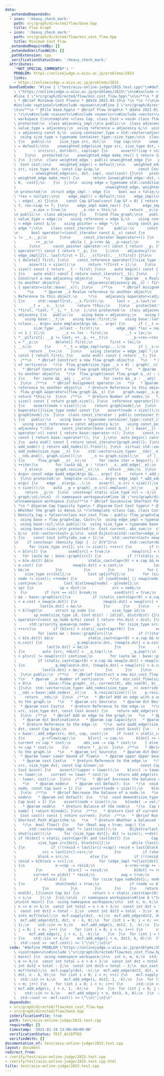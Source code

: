 ```yaml
---
data:
  _extendedDependsOn:
  - icon: ':heavy_check_mark:'
    path: src/graph/directed/flow/base.hpp
    title: Flow Graph
  - icon: ':heavy_check_mark:'
    path: src/graph/directed/flow/min_cost_flow.hpp
    title: Minimum Cost Flow
  _extendedRequiredBy: []
  _extendedVerifiedWith: []
  _pathExtension: cpp
  _verificationStatusIcon: ':heavy_check_mark:'
  attributes:
    '*NOT_SPECIAL_COMMENTS*': ''
    PROBLEM: https://onlinejudge.u-aizu.ac.jp/problems/2815
    links:
    - https://onlinejudge.u-aizu.ac.jp/problems/2815
  bundledCode: "#line 1 \"test/aizu-online-judge/2815.test.cpp\"\n#define PROBLEM\
    \ \"https://onlinejudge.u-aizu.ac.jp/problems/2815\"\n\n#include <iostream>\n\n\
    #line 2 \"src/graph/directed/flow/min_cost_flow.hpp\"\n\n/**\n * @file min_cost_flow.hpp\n\
    \ * @brief Minimum Cost Flow\n * @date 2021-01-15\n *\n *\n */\n\n#include <algorithm>\n\
    #include <optional>\n#include <queue>\n\n#line 2 \"src/graph/directed/flow/base.hpp\"\
    \n\n/**\n * @file base.hpp\n * @brief Flow Graph\n * @date 2021-01-15\n *\n *\n\
    \ */\n\n#include <cassert>\n#include <numeric>\n#include <vector>\n\nnamespace\
    \ workspace {\n\ntemplate <class Cap, class Cost = void> class flow_graph {\n\
    \ protected:\n  class adjacency_impl;\n\n public:\n  class adjacency;\n  using\
    \ value_type = adjacency;\n  using reference = adjacency &;\n  using const_reference\
    \ = adjacency const &;\n  using container_type = std::vector<adjacency_impl>;\n\
    \  using size_type = typename container_type::size_type;\n\n  class unweighted_edge\
    \ {\n   public:\n    size_type src, dst;\n    Cap cap;\n\n    unweighted_edge()\
    \ = default;\n\n    unweighted_edge(size_type src, size_type dst, const Cap &cap)\n\
    \        : src(src), dst(dst), cap(cap) {\n      assert(!(cap < static_cast<Cap>(0)));\n\
    \    }\n\n   protected:\n    unweighted_edge make_rev() { return {dst, src, 0};\
    \ }\n  };\n\n  class weighted_edge : public unweighted_edge {\n   public:\n  \
    \  Cost cost;\n\n    weighted_edge() = default;\n\n    weighted_edge(size_type\
    \ src, size_type dst, const Cap &cap,\n                  const Cost &cost)\n \
    \       : unweighted_edge(src, dst, cap), cost(cost) {}\n\n   protected:\n   \
    \ weighted_edge make_rev() {\n      return {unweighted_edge::dst, unweighted_edge::src,\
    \ 0, -cost};\n    }\n  };\n\n  using edge = typename std::conditional<std::is_void<Cost>::value,\n\
    \                                         unweighted_edge, weighted_edge>::type;\n\
    \n protected:\n  struct edge_impl : edge {\n    bool aux = false;\n    edge_impl\
    \ *rev = nullptr;\n\n    edge_impl() = default;\n\n    edge_impl(const edge &__e)\
    \ : edge(__e) {}\n\n    const Cap &flow(const Cap &f = 0) { return edge::cap -=\
    \ f, rev->cap += f; }\n\n    edge_impl make_rev() {\n      edge_impl __e = edge::make_rev();\n\
    \      __e.aux = true;\n      __e.rev = this;\n      return __e;\n    }\n  };\n\
    \n public:\n  class adjacency {\n    friend flow_graph;\n\n   public:\n    using\
    \ value_type = edge;\n    using reference = edge &;\n    using const_reference\
    \ = edge const &;\n    using pointer = edge *;\n    using const_pointer = const\
    \ edge *;\n\n    class const_iterator {\n     public:\n      const edge_impl *__p;\n\
    \n      bool operator!=(const_iterator const &__x) const {\n        return __p\
    \ != __x.__p;\n      }\n\n      const_iterator &operator++() {\n        do\n \
    \         ++__p;\n        while (__p->rev && __p->aux);\n        return *this;\n\
    \      }\n\n      const_pointer operator->() const { return __p; }\n\n      const_reference\
    \ operator*() const { return *__p; }\n    };\n\n    adjacency()\n        : first(new\
    \ edge_impl[2]), last(first + 1), __s(first), __t(first) {}\n\n    ~adjacency()\
    \ { delete[] first; }\n\n    const_reference operator[](size_type i) const {\n\
    \      assert(i < size());\n      return *(first + i);\n    }\n\n    size_type\
    \ size() const { return __t - first; }\n\n    auto begin() const { return const_iterator{__s};\
    \ }\n    auto end() const { return const_iterator{__t}; }\n\n    /**\n     * @brief\
    \ Construct a new adjacency object\n     *\n     * @param __x Rvalue reference\
    \ to another object\n     */\n    adjacency(adjacency &&__x) : first(nullptr)\
    \ { operator=(std::move(__x)); }\n\n    /**\n     * @brief Assignment operator.\n\
    \     *\n     * @param __x Rvalue reference to another object\n     * @return\
    \ Reference to this object.\n     */\n    adjacency &operator=(adjacency &&__x)\
    \ {\n      std::swap(first, __x.first);\n      last = __x.last;\n      __s = __x.__s;\n\
    \      __t = __x.__t;\n      return *this;\n    }\n\n   protected:\n    edge_impl\
    \ *first, *last, *__s, *__t;\n  };\n\n protected:\n  class adjacency_impl : public\
    \ adjacency {\n   public:\n    using base = adjacency;\n    using base::__s;\n\
    \    using base::__t;\n    using base::first;\n    using base::last;\n\n    template\
    \ <class... Args> auto emplace(Args &&... args) {\n      if (__t == last) {\n\
    \        size_type __n(last - first);\n        edge_impl *loc = new edge_impl[__n\
    \ << 1 | 1];\n        __s += loc - first;\n        __t = loc;\n        for (edge_impl\
    \ *__p{first}; __p != last; ++__p, ++__t)\n          __p->rev->rev = __t, *__t\
    \ = *__p;\n        delete[] first;\n        first = loc;\n        last = __t +\
    \ __n;\n      }\n      *__t = edge_impl(args...);\n      if (__s->aux) ++__s;\n\
    \      return __t++;\n    }\n\n    using iterator = edge_impl *;\n    auto begin()\
    \ const { return first; }\n    auto end() const { return __t; }\n  };\n\n public:\n\
    \  /**\n   * @brief Construct a new flow graph object\n   *\n   * @param __n Number\
    \ of vertices\n   */\n  flow_graph(size_type __n = 0) : graph(__n) {}\n\n  /**\n\
    \   * @brief Construct a new flow graph object\n   *\n   * @param __x Const reference\
    \ to another object\n   */\n  flow_graph(const flow_graph &__x) : graph(__x.size())\
    \ {\n    for (auto &&__adj : __x)\n      for (auto &&__e : __adj) _add_edge(__e);\n\
    \  }\n\n  /**\n   * @brief Assignment operator.\n   *\n   * @param __x Rvalue\
    \ reference to another object\n   * @return Reference to this object.\n   */\n\
    \  flow_graph &operator=(flow_graph &&__x) {\n    graph.swap(__x.graph);\n   \
    \ return *this;\n  }\n\n  /**\n   * @return Number of nodes.\n   */\n  size_type\
    \ size() const { return graph.size(); }\n\n  reference operator[](size_type node)\
    \ {\n    assert(node < size());\n    return graph[node];\n  }\n\n  const_reference\
    \ &operator[](size_type node) const {\n    assert(node < size());\n    return\
    \ graph[node];\n  }\n\n  class const_iterator : public container_type::const_iterator\
    \ {\n   public:\n    using base = typename container_type::const_iterator;\n \
    \   using const_reference = const adjacency &;\n    using const_pointer = const\
    \ adjacency *;\n\n    const_iterator(base const &__i) : base(__i) {}\n\n    const_pointer\
    \ operator->() const { return base::operator->(); }\n\n    const_reference operator*()\
    \ const { return base::operator*(); }\n  };\n\n  auto begin() const { return const_iterator{graph.begin()};\
    \ }\n  auto end() const { return const_iterator{graph.end()}; }\n\n  size_type\
    \ add_node() { return add_nodes(1).front(); }\n\n  virtual std::vector<size_type>\
    \ add_nodes(size_type __n) {\n    std::vector<size_type> __nds(__n);\n    std::iota(__nds.begin(),\
    \ __nds.end(), graph.size());\n    __n += graph.size();\n    if (__n > graph.capacity())\
    \ {\n      flow_graph __x(__n);\n      for (auto iter = begin(); iter != end();\
    \ ++iter)\n        for (auto &&__e : *iter) __x._add_edge(__e);\n      graph.swap(__x.graph);\n\
    \    } else\n      graph.resize(__n);\n    return __nds;\n  }\n\n  template <class...\
    \ Args> const edge &add_edge(Args &&... args) {\n    return *_add_edge(std::forward<Args>(args)...);\n\
    \  }\n\n protected:\n  template <class... Args> edge_impl *_add_edge(Args &&...\
    \ args) {\n    edge __e(args...);\n    assert(__e.src < size());\n    assert(__e.dst\
    \ < size());\n    auto __p = graph[__e.src].emplace(__e);\n    __p->rev = graph[__e.dst].emplace(__p->make_rev());\n\
    \    return __p;\n  }\n\n  constexpr static size_type nil = -1;\n  container_type\
    \ graph;\n};\n\n}  // namespace workspace\n#line 16 \"src/graph/directed/flow/min_cost_flow.hpp\"\
    \n\nnamespace workspace {\n\n/**\n * @brief Successive Shortest Path Algorithm.\n\
    \ *\n * @tparam Cap Capacity type\n * @tparam Cost Cost type\n * @tparam Density_tag\
    \ Whether the graph is dense.\n */\ntemplate <class Cap, class Cost = Cap, bool\
    \ Density_tag = false>\nclass min_cost_flow : public flow_graph<Cap, Cost> {\n\
    \  using base = flow_graph<Cap, Cost>;\n  using edge_impl = typename base::edge_impl;\n\
    \  using base::nil;\n\n public:\n  using size_type = typename base::size_type;\n\
    \  using base::size;\n\n protected:\n  Cost current, abs_sum;\n  std::vector<Cap>\
    \ b;\n  std::vector<Cost> p;\n\n  void Dijkstra(std::vector<edge_impl *> &last)\
    \ {\n    const Cost infty(abs_sum + 1);\n    std::vector<Cost> newp(size(), infty);\n\
    \n    if constexpr (Density_tag) {  // O(V^2)\n      std::vector<bool> used(size());\n\
    \      for (size_type src{}; src != size(); ++src) {\n        if (static_cast<Cap>(0)\
    \ < b[src]) {\n          used[src] = true;\n          newp[src] = 0;\n       \
    \   for (auto &e : base::graph[src]) {\n            if (!(static_cast<Cap>(0)\
    \ < b[e.dst]) &&\n                static_cast<Cap>(0) < e.cap && newp[e.dst] >\
    \ e.cost) {\n              newp[e.dst] = e.cost;\n              last[e.dst] =\
    \ &e;\n            }\n          }\n        }\n      }\n      for (;;) {\n    \
    \    size_type src{nil};\n        Cost sp{infty};\n        for (size_type node{};\
    \ node != size(); ++node) {\n          if (used[node] || newp[node] == infty)\
    \ continue;\n          Cost dist{newp[node] - p[node]};\n          if (dist <\
    \ sp) {\n            sp = dist;\n            src = node;\n          }\n      \
    \  }\n        if (src == nil) break;\n        used[src] = true;\n        for (auto\
    \ &e : base::graph[src])\n          if (static_cast<Cap>(0) < e.cap && newp[src]\
    \ + e.cost < newp[e.dst]) {\n            newp[e.dst] = newp[src] + e.cost;\n \
    \           last[e.dst] = &e;\n          }\n      }\n    }\n\n    else {  // O((V\
    \ + E)logV)\n      struct sp_node {\n        size_type id;\n        Cost dist;\n\
    \        sp_node(size_type id, Cost dist) : id(id), dist(dist) {}\n        bool\
    \ operator<(const sp_node &rhs) const { return rhs.dist < dist; }\n      };\n\
    \      std::priority_queue<sp_node> __q;\n      for (size_type src{}; src != size();\
    \ ++src)\n        if (b[src] > static_cast<Cap>(0)) {\n          newp[src] = 0;\n\
    \          for (auto &e : base::graph[src])\n            if (!(static_cast<Cap>(0)\
    \ < b[e.dst]) &&\n                static_cast<Cap>(0) < e.cap && newp[e.dst] >\
    \ e.cost) {\n              __q.emplace(e.dst, (newp[e.dst] = e.cost) - p[e.dst]);\n\
    \              last[e.dst] = &e;\n            }\n        }\n      while (!__q.empty())\
    \ {\n        auto [src, ndist] = __q.top();\n        __q.pop();\n        if (ndist\
    \ + p[src] != newp[src]) continue;\n        for (auto &e : base::graph[src])\n\
    \          if (static_cast<Cap>(0) < e.cap && newp[e.dst] > newp[src] + e.cost)\
    \ {\n            __q.emplace(e.dst, (newp[e.dst] = newp[src] + e.cost) - p[e.dst]);\n\
    \            last[e.dst] = &e;\n          }\n      }\n    }\n\n    p.swap(newp);\n\
    \  }\n\n public:\n  /**\n   * @brief Construct a new min_cost_flow object\n  \
    \ *\n   * @param __n Number of vertices\n   */\n  min_cost_flow(size_type __n\
    \ = 0)\n      : base::flow_graph(__n), current(0), abs_sum(0), b(__n), p(__n)\
    \ {}\n\n  std::vector<size_type> add_nodes(size_type __n) override {\n    auto\
    \ __nds = base::add_nodes(__n);\n    b.resize(size());\n    p.resize(size());\n\
    \    return __nds;\n  }\n\n  /**\n   * @brief Add an edge with a unit capacity\
    \ to the graph.\n   *\n   * @param src Source\n   * @param dst Destination\n \
    \  * @param cost Cost\n   * @return Reference to the edge.\n   */\n  auto &add_edge(size_type\
    \ src, size_type dst, const Cost &cost) {\n    return add_edge(src, dst, 1, cost);\n\
    \  }\n\n  /**\n   * @brief Add an edge to the graph.\n   *\n   * @param src Source\n\
    \   * @param dst Destination\n   * @param cap Capacity\n   * @param cost Cost\n\
    \   * @return Reference to the edge.\n   */\n  auto &add_edge(size_type src, size_type\
    \ dst, const Cap &cap,\n                 const Cost &cost) {\n    edge_impl *__p\
    \ = base::_add_edge(src, dst, cap, cost);\n    if (cost < static_cast<Cost>(0))\
    \ {\n      __p->flow(cap);\n      b[src] -= cap;\n      b[dst] += cap;\n     \
    \ current += cap * cost;\n      abs_sum -= cap * cost;\n    } else {\n      abs_sum\
    \ += cap * cost;\n    }\n    return *__p;\n  }\n\n  /**\n   * @brief Add an edge\
    \ to the graph.\n   *\n   * @param src Source\n   * @param dst Destination\n \
    \  * @param lower Lower bound of flow\n   * @param upper Upper bound of flow\n\
    \   * @param cost Cost\n   * @return Reference to the edge.\n   */\n  auto &add_edge(size_type\
    \ src, size_type dst, const Cap &lower,\n                 const Cap &upper, const\
    \ Cost &cost) {\n    assert(!(upper < lower));\n    b[src] -= lower;\n    b[dst]\
    \ += lower;\n    current += lower * cost;\n    return add_edge(src, dst, upper\
    \ - lower, cost);\n  }\n\n  /**\n   * @brief Increase the balance of a node.\n\
    \   *\n   * @param node\n   * @param vol Default: 1\n   */\n  void supply(size_type\
    \ node, const Cap &vol = 1) {\n    assert(node < size());\n    b[node] += vol;\n\
    \  }\n\n  /**\n   * @brief Decrease the balance of a node.\n   *\n   * @param\
    \ node\n   * @param vol Default: 1\n   */\n  void demand(size_type node, const\
    \ Cap &vol = 1) {\n    assert(node < size());\n    b[node] -= vol;\n  }\n\n  /**\n\
    \   * @param node\n   * @return Balance of the node\n   */\n  Cap balance(size_type\
    \ node) { return b[node]; }\n\n  /**\n   * @return Cost of current flow.\n   */\n\
    \  Cost cost() const { return current; }\n\n  /**\n   * @brief Run Successive\
    \ Shortest Path Algorithm.\n   *\n   * @return Whether a balanced flow exists.\n\
    \   */\n  bool flow() {\n    for (bool aug = true; aug;) {\n      aug = false;\n\
    \      std::vector<edge_impl *> last(size());\n      Dijkstra(last);\n      std::vector<bool>\
    \ shut(size());\n      for (size_type dst{}; dst != size(); ++dst) {\n       \
    \ if (b[dst] < static_cast<Cap>(0) and last[dst]) {\n          Cap resid{-b[dst]};\n\
    \          size_type src{dst}, block{nil};\n          while (last[src] && !shut[src])\
    \ {\n            if (!(resid < last[src]->cap)) resid = last[block = src]->cap;\n\
    \            src = last[src]->src;\n          }\n          if (shut[src])\n  \
    \          block = src;\n          else {\n            if (!(resid < b[src]))\
    \ resid = b[block = src];\n            for (edge_impl *e{last[dst]}; e; e = last[e->src])\
    \ {\n              e->cap -= resid;\n              e->rev->cap += resid;\n   \
    \         }\n            b[src] -= resid;\n            b[dst] += resid;\n    \
    \        current += p[dst] * resid;\n            aug = true;\n          }\n  \
    \        if (~block) {\n            for (size_type node{dst};; node = last[node]->src)\
    \ {\n              shut[node] = true;\n              if (node == block) break;\n\
    \            }\n          }\n        }\n      }\n    }\n    return std::none_of(begin(b),\
    \ end(b), [](const Cap &s) {\n      return s < static_cast<Cap>(0) || static_cast<Cap>(0)\
    \ < s;\n    });\n  }\n};\n\n}  // namespace workspace\n#line 6 \"test/aizu-online-judge/2815.test.cpp\"\
    \n\nint main() {\n  using namespace workspace;\n\n  int n, m, k;\n  std::cin >>\
    \ n >> m >> k;\n  const int total = n + m + 3;\n  const int dst = total - 1;\n\
    \  const int dst2 = total - 2;\n  const int dst3 = total - 3;\n  min_cost_flow<int,\
    \ int> mcf(total);\n  mcf.supply(dst, -n);\n  mcf.add_edge(dst2, dst, n, 0);\n\
    \  mcf.add_edge(dst3, dst, n - k, 0);\n  for (int i = 0; i < n; ++i) {\n    mcf.supply(i,\
    \ 1);\n    std::cin >> k;\n    mcf.add_edge(i, dst2, 1, -k);\n  }\n  for (int\
    \ j = 0; j < m; j++) {\n    for (int i = 0; i < n; i++) {\n      std::cin >> k;\n\
    \      mcf.add_edge(i, j + n, 1, -k);\n    }\n  }\n  for (int j = 0; j < m; j++)\
    \ {\n    std::cin >> k;\n    mcf.add_edge(j + n, dst3, k, 0);\n  }\n  assert(mcf.flow());\n\
    \  std::cout << -mcf.cost() << \"\\n\";\n}\n"
  code: "#define PROBLEM \"https://onlinejudge.u-aizu.ac.jp/problems/2815\"\n\n#include\
    \ <iostream>\n\n#include \"src/graph/directed/flow/min_cost_flow.hpp\"\n\nint\
    \ main() {\n  using namespace workspace;\n\n  int n, m, k;\n  std::cin >> n >>\
    \ m >> k;\n  const int total = n + m + 3;\n  const int dst = total - 1;\n  const\
    \ int dst2 = total - 2;\n  const int dst3 = total - 3;\n  min_cost_flow<int, int>\
    \ mcf(total);\n  mcf.supply(dst, -n);\n  mcf.add_edge(dst2, dst, n, 0);\n  mcf.add_edge(dst3,\
    \ dst, n - k, 0);\n  for (int i = 0; i < n; ++i) {\n    mcf.supply(i, 1);\n  \
    \  std::cin >> k;\n    mcf.add_edge(i, dst2, 1, -k);\n  }\n  for (int j = 0; j\
    \ < m; j++) {\n    for (int i = 0; i < n; i++) {\n      std::cin >> k;\n     \
    \ mcf.add_edge(i, j + n, 1, -k);\n    }\n  }\n  for (int j = 0; j < m; j++) {\n\
    \    std::cin >> k;\n    mcf.add_edge(j + n, dst3, k, 0);\n  }\n  assert(mcf.flow());\n\
    \  std::cout << -mcf.cost() << \"\\n\";\n}\n"
  dependsOn:
  - src/graph/directed/flow/min_cost_flow.hpp
  - src/graph/directed/flow/base.hpp
  isVerificationFile: true
  path: test/aizu-online-judge/2815.test.cpp
  requiredBy: []
  timestamp: '2021-01-19 13:00:48+09:00'
  verificationStatus: TEST_ACCEPTED
  verifiedWith: []
documentation_of: test/aizu-online-judge/2815.test.cpp
layout: document
redirect_from:
- /verify/test/aizu-online-judge/2815.test.cpp
- /verify/test/aizu-online-judge/2815.test.cpp.html
title: test/aizu-online-judge/2815.test.cpp
---
```

